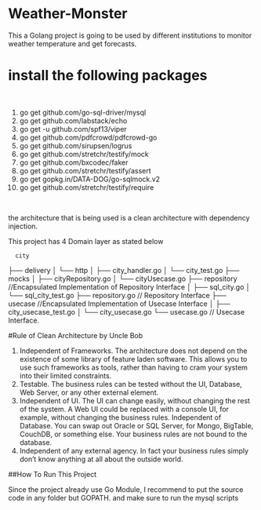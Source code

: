 # Weather-Monster
This a Golang project is going to be used by different institutions to monitor weather temperature and get forecasts.

# install the following packages 
<br />
<ol>
  <li> go get github.com/go-sql-driver/mysql </li>
  <li> go get github.com/labstack/echo </li>
  <li> go get -u github.com/spf13/viper </li>
  <li> go get github.com/pdfcrowd/pdfcrowd-go</li>
  <li> go get github.com/sirupsen/logrus</li>
  <li> go get github.com/stretchr/testify/mock</li>
  <li> go get github.com/bxcodec/faker</li>
  <li> go get github.com/stretchr/testify/assert</li>
  <li> go get gopkg.in/DATA-DOG/go-sqlmock.v2</li>
  <li> go get github.com/stretchr/testify/require</li>
  </ol>
<br />

<p>the architecture that is being used is a clean architecture with dependency injection.</p>
  <p>This project has 4 Domain layer as stated below
    
      city
├── delivery
│   └── http
│       ├── city_handler.go
│       └── city_test.go
├── mocks
│   ├── cityRepository.go
│   └── cityUsecase.go
├── repository //Encapsulated Implementation of Repository Interface
│   ├── sql_city.go
│   └── sql_city_test.go
├── repository.go // Repository Interface
├── usecase //Encapsulated Implementation of Usecase Interface
│   ├── city_usecase_test.go
│   └── city_usecase.go
└── usecase.go // Usecase Interface.
    
</p>
#Rule of Clean Architecture by Uncle Bob
<ol>
 <li> Independent of Frameworks. The architecture does not depend on the existence of some library of feature laden software. This allows you to use such frameworks as tools, rather than having to cram your system into their limited constraints.</li>
<li>Testable. The business rules can be tested without the UI, Database, Web Server, or any other external element.</li>
<li>Independent of UI. The UI can change easily, without changing the rest of the system. A Web UI could be replaced with a console UI, for example, without changing the business rules.
Independent of Database. You can swap out Oracle or SQL Server, for Mongo, BigTable, CouchDB, or something else. Your business rules are not bound to the database.</li>
<li>Independent of any external agency. In fact your business rules simply don’t know anything at all about the outside world.</li>
</ol>

##How To Run This Project

Since the project already use Go Module, I recommend to put the source code in any folder but GOPATH. and make sure to run the mysql scripts



 
